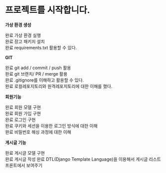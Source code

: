 # 프로젝트를 시작합니다.  
**가상 환경 생성**  
  
완료 가상 환경 실행  
완료 장고 패키지 설치  
완료 requirements.txt 활용할 수 있다.  
  
  
**GIT**  
  
완료 git add / commit / push 활용  
완료 git 브랜치/ PR / merge 활용  
완료 .gitignore를 이해하고 활용할 수 있다.  
완료 로컬레포지토리와 원격레포지토리에 대한 이해를 했다.  
  
  
**회원기능**  
  
완료 회원 모델 구현  
완료 회원 가입 구현  
완료 로그인 구현  
완료 쿠키와 세션을 이용한 로그인 방식에 대한 이해  
완료 비밀번호 해싱 과정에 대한 이해  
  
  
**게시글 기능**  
  
완료 게시글 모델 구현  
완료 게시글 작성 
완료 DTL(Django Template Language)을 이용해서 게시글 리스트 프론트에서 보여주기  
